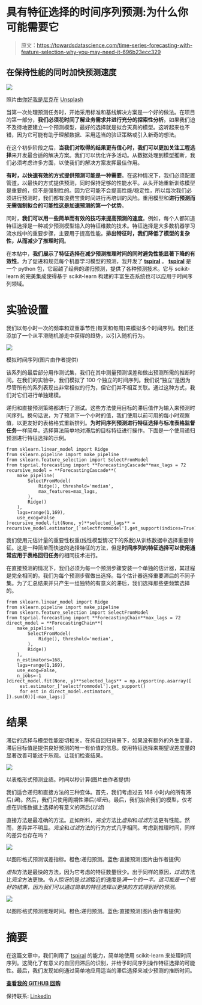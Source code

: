 # 具有特征选择的时间序列预测:为什么你可能需要它

> 原文：<https://towardsdatascience.com/time-series-forecasting-with-feature-selection-why-you-may-need-it-696b23ecc329>

## 在保持性能的同时加快预测速度

![](img/a5d8cbc25005f8ca4bad5890a59fbcc8.png)

照片由[你好我是尼克](https://unsplash.com/@helloimnik?utm_source=medium&utm_medium=referral)在 [Unsplash](https://unsplash.com?utm_source=medium&utm_medium=referral)

当第一次处理预测任务时，开始采用标准和基线解决方案是一个好的做法。在项目的第一部分，**我们必须花时间了解业务需求并进行充分的探索性分析**。如果我们迫不及待地要建立一个预测模型，最好的选择就是拟合天真的模型。这听起来也不错，因为它可能有助于理解数据、采用适当的验证策略或引入新奇的想法。

在这个初步阶段之后，**当我们对取得的结果更有信心时，我们可以更加关注工程选择**来开发最合适的解决方案。我们可以优化许多活动。从数据处理到模型推断，我们必须考虑许多方面，以使我们的解决方案发挥最佳作用。

**有时，以快速有效的方式提供预测可能是一种需要**。在这种情况下，我们必须配置管道，以最快的方式提供预测，同时保持足够的性能水平。从头开始重新训练模型是重要的，但不是强制性的。因为它可能不会提高性能/稳定性，所以每次我们必须进行预测时，我们都有浪费宝贵时间进行再培训的风险。重用模型和**进行预测而无需强制拟合的可能性这是加速预测的第一个优势**。

同时，**我们可以用一些简单而有效的技巧来提高预测的速度**。例如，每个人都知道特征选择是一种减少预测模型输入的特征维数的技术。特征选择是大多数机器学习流水线中的重要步骤，主要用于提高性能。**排出特征时，我们降低了模型的复杂性，从而减少了推理时间**。

在本帖中，**我们展示了特征选择在减少预测推理时间的同时避免性能显著下降的有效性**。为了促进和规范每个机器学习模型的预测，我开发了 [**tspiral**](https://github.com/cerlymarco/tspiral) 。 [**tspiral**](https://github.com/cerlymarco/tspiral) 是一个 python 包，它超越了经典的递归预测，提供了各种预测技术。它与 scikit-learn 的完美集成使得基于 scikit-learn 构建的丰富生态系统也可以应用于时间序列领域。

# 实验设置

我们以每小时一次的频率和双重季节性(每天和每周)来模拟多个时间序列。我们还添加了一个从平滑随机游走中获得的趋势，以引入随机行为。

![](img/8fa53360a503424684d54f449fe564bb.png)

模拟时间序列(图片由作者提供)

该系列的最后部分用作测试集，我们在其中测量预测误差和做出预测所需的推断时间。在我们的实验中，我们模拟了 100 个独立的时间序列。我们说“独立”是因为尽管所有的系列表现出非常相似的行为，但它们并不相互关联。通过这种方式，我们对它们进行单独建模。

递归和直接预测策略都进行了测试。这些方法使用目标的滞后值作为输入来预测时间序列。换句话说，为了预测下一个小时的值，我们使用以前可用的每小时观察值，以更友好的表格格式重新排列。**为时间序列预测进行特征选择与标准表格监督任务**一样简单。选择算法简单地对滞后的目标特征进行操作。下面是一个使用递归预测进行特征选择的示例。

```
from sklearn.linear_model import Ridge
from sklearn.pipeline import make_pipeline
from sklearn.feature_selection import SelectFromModel
from tsprial.forecasting import **ForecastingCascade**max_lags = 72
recursive_model = **ForecastingCascade**(
    make_pipeline(
        SelectFromModel(
            Ridge(), threshold='median',
            max_features=max_lags,
        ), 
        Ridge()
    ),
    lags=range(1,169),
    use_exog=False
)recursive_model.fit(None, y)**selected_lags** = recursive_model.estimator_['selectfrommodel'].get_support(indices=True)
```

我们使用元估计量的重要性权重(线性模型情况下的系数)从训练数据中选择重要特征。这是一种简单而快速的选择特征的方法，但是**时间序列的特征选择可以使用通常应用于表格回归任务**的相同技术进行。

在直接预测的情况下，我们必须为每一个预测步骤安装一个单独的估计器，其过程是完全相同的。我们为每个预测步骤做出选择。每个估计器选择重要滞后的不同子集。为了汇总结果并只产生一组独特的有意义的滞后，我们选择那些更频繁选择的。

```
from sklearn.linear_model import Ridge
from sklearn.pipeline import make_pipeline
from sklearn.feature_selection import SelectFromModel
from tsprial.forecasting import **ForecastingChain**max_lags = 72
direct_model = **ForecastingChain**(
    make_pipeline(
        SelectFromModel(
            Ridge(), threshold='median',
        ), 
        Ridge()
    ),
    n_estimators=168,
    lags=range(1,169),
    use_exog=False,
    n_jobs=-1
)direct_model.fit(None, y)**selected_lags** = np.argsort(np.asarray([
     est.estimator_['selectfrommodel'].get_support() 
     for est in direct_model.estimators_
]).sum(0))[-max_lags:]
```

# 结果

滞后的选择与模型性能密切相关。在纯自回归背景下，如果没有额外的外生变量，滞后目标值是提供良好预测的唯一有价值的信息。使用特征选择来期望误差度量的显著改善可能过于乐观。让我们检查结果。

![](img/2bfb5fd77c26e9d38dd6e78d900acc9c.png)

以表格形式预测业绩。时间以秒计算(图片由作者提供)

我们适合递归和直接方法的三种变体。首先，我们考虑过去 168 小时内的所有滞后(*满*)。然后，我们只使用周期性滞后(*哑元*)。最后，我们拟合我们的模型，仅考虑在训练数据上选择的有意义的滞后(*过滤*)

直接方法是最准确的方法。正如所料，*完全*方法比*虚拟*和*过滤*方法更有性能。然而，差异并不明显。*完全*和*过滤*方法的行为方式几乎相同。考虑到推理时间，同样的差异也存在吗？

![](img/c21a4f693df4e7ccd389835234538fb1.png)

以图形格式预测误差指标。橙色:递归预测。蓝色:直接预测(图片由作者提供)

*虚拟*方法是最快的方法，因为它考虑的特征数量很少。出于同样的原因，*过滤*方法比*完全*方法更快。令人惊讶的是*过滤*接近的速度是*满*一个*的一半。这可能是一个很好的结果，因为我们可以通过简单的特征选择以更快的方式得到好的预测。*

![](img/9c8647500f51daf5b98a1d269046e727.png)

以图形格式预测推理时间。橙色:递归预测。蓝色:直接预测(图片由作者提供)

# 摘要

在这篇文章中，我们利用了 [tspiral](https://github.com/cerlymarco/tspiral) 的能力，简单地使用 scikit-learn 来处理时间序列。这简化了有意义的自回归滞后的识别，并给予时间序列操作特征选择的可能性。最后，我们发现如何通过简单地应用适当的滞后选择来减少预测的推断时间。

[**查看我的 GITHUB 回购**](https://github.com/cerlymarco/MEDIUM_NoteBook)

保持联系: [Linkedin](https://www.linkedin.com/in/marco-cerliani-b0bba714b/)